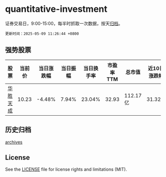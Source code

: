 # quantitative-investment

证券交易日，9:00-15:00，每半时抓取一次数据，按天[归档](archives)。

`更新时间：2025-05-09 11:26:44 +0800`

## 强势股票

|股票|当前价|当日涨跌幅|当日振幅|当日换手率|市盈率TTM|总市值|近10日涨跌幅|
|----|----|----|----|----|----|----|----|
|[华胜天成](https://xueqiu.com/S/SH600410)|10.23|-4.48%|7.94%|23.04%|32.93|112.17亿|31.32%|

## 历史归档

[archives](archives)

## License

See the [LICENSE](LICENSE) file for license rights and limitations (MIT).